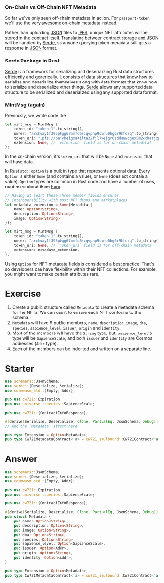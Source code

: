 <!---
Course: 2
Lesson: 3
Exercise: 2

Title: Cw721 with On-chain Metadata
Filename: lib.rs

Storyline placeholder:
>
-->

### On-Chain vs Off-Chain NFT Metadata

So far we've only seen off-chain metadata in action. For `passport-token` we'll use the very awesome on-chain metadata instead. 

Rather than uploading [JSON](https://developer.mozilla.org/en-US/docs/Learn/JavaScript/Objects/JSON) files to [IPFS](https://ipfs.tech/), unique NFT attributes will be stored in the contract itself. Translating between contract storage and [JSON](https://developer.mozilla.org/en-US/docs/Learn/JavaScript/Objects/JSON) will be handled by [Serde](https://serde.rs/), so anyone querying token metadata still gets a response in [JSON](https://developer.mozilla.org/en-US/docs/Learn/JavaScript/Objects/JSON) format.

### Serde Package in Rust

[Serde](https://serde.rs/) is a framework for serializing and deserializing Rust data structures efficiently and generically. It consists of data structures that know how to serialize and deserialize themselves along with data formats that know how to serialize and deserialize other things. [Serde](https://serde.rs/) allows any supported data structure to be serialized and deserialized using any supported data format.

### MintMsg (again)

Previously, we wrote code like

```rs
let mint_msg = MintMsg {
    token_id: "token 1".to_string(),
    owner: "archway1f395p0gg67mmfd5zcqvpnp9cxnu0hg6r9hfczq".to_string(),
    token_uri: "ipfs://bafybeigxa4ifta32fjl7yejgr6sddanwcgex5m2xxhatjzpms4iwh5bcvm/ascended.json".to_string(),
    extension: None, // `extension` field is for on-chain metadata!
};
```

In the on-chain version, it's `token_uri` that will be `None` and `extension` that will have data. 

In Rust `std::option` is a built in type that represents optional data. Every `Option` is either `Some` (and contains a value), or `None` (does not contain a value). `Option` types are common in Rust code and have a number of uses, read more about them [here](https://doc.rust-lang.org/std/option/).

```rs
// Having at least these three member fields ensures 
// interoperability with most NFT dapps and marketplaces
let metadata_extension = Some(Metadata {
    name: Option<String>,
    description: Option<String>,
    image: Option<String>,
});

let mint_msg = MintMsg {
    token_id: "token 1".to_string(),
    owner: "archway1f395p0gg67mmfd5zcqvpnp9cxnu0hg6r9hfczq".to_string(),
    token_uri: None, // `token_uri` field is for off-chain metadata
    extension: metadata_extension,
};
```

Using `Option` for NFT metadata fields is considered a best practice. That's so developers can have flexibility within their NFT collections. For example, you might want to make certain attributes rare.

# Exercise

1. Create a public structure called `Metadata` to create a metadata schema for the NFTs. We can use it to ensure each NFT conforms to the schema.
2. `Metadata` will have 9 public members, `name`, `description`, `image`, `dna`, `species`, `sapience_level`, `issuer`, `origin` and `identity`.
3. Most of the members will have the `String` type; but, `sapience_level`'s type will be `SapienceScale`, and both `issuer` and `identity` are Cosmos addresses (`Addr` type).
4. Each of the members can be indented and written on a separate line.

# Starter

```rs
use schemars::JsonSchema;
use serde::{Deserialize, Serialize};
use cosmwasm_std::{Empty, Addr};

pub use cw721::Expiration;
pub use universe::species::SapienceScale;

pub use cw721::{ContractInfoResponse};

#[derive(Serialize, Deserialize, Clone, PartialEq, JsonSchema, Debug)] // Derived from `serde` and `schemars`
// Add the `Metadata` struct here

pub type Extension = Option<Metadata>;
pub type Cw721MetadataContract<'a> = cw721_soulbound::Cw721Contract<'a, Extension, Empty, Empty, Empty>;
```

# Answer

```rs
use schemars::JsonSchema;
use serde::{Deserialize, Serialize};
use cosmwasm_std::{Empty, Addr};

pub use cw721::Expiration;
pub use universe::species::SapienceScale;

pub use cw721::{ContractInfoResponse};

#[derive(Serialize, Deserialize, Clone, PartialEq, JsonSchema, Debug)] // Derived from `serde` and `schemars`
pub struct Metadata {
    pub name: Option<String>,
    pub description: Option<String>,
    pub image: Option<String>,
    pub dna: Option<String>,
    pub species: Option<String>,
    pub sapience_level: Option<SapienceScale>,
    pub issuer: Option<Addr>,
    pub origin: Option<String>,
    pub identity: Option<Addr>,
}

pub type Extension = Option<Metadata>;
pub type Cw721MetadataContract<'a> = cw721_soulbound::Cw721Contract<'a, Extension, Empty, Empty, Empty>;
```
